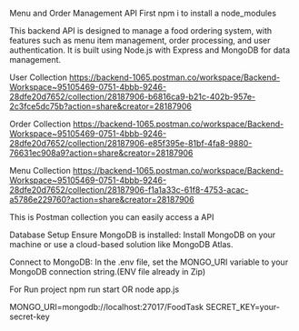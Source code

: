 Menu and Order Management API
First npm i to install a node_modules 

This backend API is designed to manage a food ordering system, with features such as menu item management, order processing, and user authentication. It is built using Node.js with Express and MongoDB for data management.

User Collection 
https://backend-1065.postman.co/workspace/Backend-Workspace~95105469-0751-4bbb-9246-28dfe20d7652/collection/28187906-b6816ca9-b21c-402b-957e-2c3fce5dc75b?action=share&creator=28187906

Order Collection 
https://backend-1065.postman.co/workspace/Backend-Workspace~95105469-0751-4bbb-9246-28dfe20d7652/collection/28187906-e85f395e-81bf-4fa8-9880-76631ec908a9?action=share&creator=28187906
 
Menu Collection 
https://backend-1065.postman.co/workspace/Backend-Workspace~95105469-0751-4bbb-9246-28dfe20d7652/collection/28187906-f1a1a33c-61f8-4753-acac-a5786e229760?action=share&creator=28187906

This is Postman collection you can easily access a API 

Database Setup
Ensure MongoDB is installed: Install MongoDB on your machine or use a cloud-based solution like MongoDB Atlas.

Connect to MongoDB: In the .env file, set the MONGO_URI variable to your MongoDB connection string.(ENV file already in Zip)


For Run project 
npm run start OR node app.js


MONGO_URI=mongodb://localhost:27017/FoodTask
SECRET_KEY=your-secret-key
